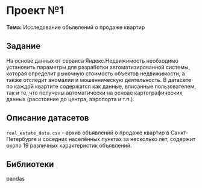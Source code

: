 # Проект №1
**Тема:** Исследование объявлений о продаже квартир

## Задание 

На основе данных от сервиса Яндекс.Недвижимость необходимо установить параметры для разработки автоматизированной системы, которая определит рыночную стоимость объектов недвижимости, а также отследит аномалии и мошенническую деятельность. В датасете по каждой квартите содержатся как данные, вписанные пользователем, так и те, что получены автоматически на основе картографических данных (расстояние до центра, аэропорта и т.п.).

## Описание датасетов

`real_estate_data.csv` - архив объявлений о продаже квартир в Санкт-Петербурге и соседних населённых пунктах за несколько лет, содержит около 19 различных характеристик объявлений.

## Библиотеки

pandas
